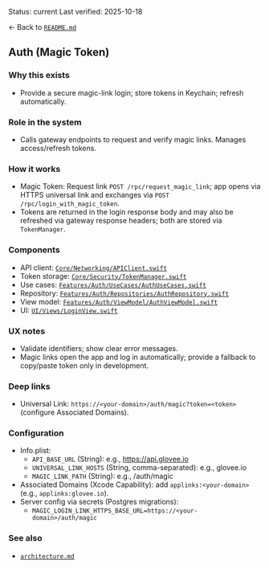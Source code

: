 Status: current
Last verified: 2025-10-18

← Back to [`README.md`](../README.md)

## Auth (Magic Token)

### Why this exists

- Provide a secure magic-link login; store tokens in Keychain; refresh automatically.

### Role in the system

- Calls gateway endpoints to request and verify magic links. Manages access/refresh tokens.

### How it works

- Magic Token: Request link `POST /rpc/request_magic_link`; app opens via HTTPS universal link and exchanges via `POST /rpc/login_with_magic_token`.
- Tokens are returned in the login response body and may also be refreshed via gateway response headers; both are stored via `TokenManager`.

### Components

- API client: [`Core/Networking/APIClient.swift`](../Core/Networking/APIClient.swift)
- Token storage: [`Core/Security/TokenManager.swift`](../Core/Security/TokenManager.swift)
- Use cases: [`Features/Auth/UseCases/AuthUseCases.swift`](../Features/Auth/UseCases/AuthUseCases.swift)
- Repository: [`Features/Auth/Repositories/AuthRepository.swift`](../Features/Auth/Repositories/AuthRepository.swift)
- View model: [`Features/Auth/ViewModel/AuthViewModel.swift`](../Features/Auth/ViewModel/AuthViewModel.swift)
- UI: [`UI/Views/LoginView.swift`](../UI/Views/LoginView.swift)

### UX notes

- Validate identifiers; show clear error messages.
- Magic links open the app and log in automatically; provide a fallback to copy/paste token only in development.

### Deep links

- Universal Link: `https://<your-domain>/auth/magic?token=<token>` (configure Associated Domains).

### Configuration

- Info.plist:
  - `API_BASE_URL` (String): e.g., https://api.glovee.io
  - `UNIVERSAL_LINK_HOSTS` (String, comma-separated): e.g., glovee.io
  - `MAGIC_LINK_PATH` (String): e.g., /auth/magic
- Associated Domains (Xcode Capability): add `applinks:<your-domain>` (e.g., `applinks:glovee.io`).
- Server config via secrets (Postgres migrations):
  - `MAGIC_LOGIN_LINK_HTTPS_BASE_URL=https://<your-domain>/auth/magic`

### See also

- [`architecture.md`](./architecture.md)
